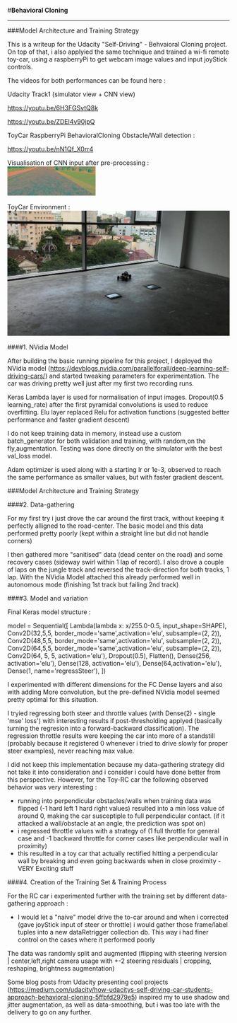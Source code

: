 #**Behavioral Cloning** 

[//]: # (Image References)

[image1]: ./examples/CNNView.jpg "What My Model Sees"
[image2]: ./examples/ToyCar.jpg "BehavioralCloning on WiFi RC Car"

---

###Model Architecture and Training Strategy

This is a writeup for the Udacity "Self-Driving" - Behvaioral Cloning project.
On top of that, i also applyied the same technique and trained a wi-fi remote toy-car, using a raspberryPi to get webcam image values and input joyStick controls.

The videos for both performances can be found here : 

Udacity Track1 (simulator view + CNN view)

https://youtu.be/6H3FGSvtQ8k

https://youtu.be/ZDEl4v90jpQ

ToyCar RaspberryPi BehavioralCloning Obstacle/Wall detection : 

https://youtu.be/nN1Qf_X0rr4

Visualisation of CNN input after pre-processing : 
![alt text][image1]

ToyCar Environment : 
![alt text][image2]

####1. NVidia Model

After building the basic running pipeline for this project, I deployed the NVidia model (https://devblogs.nvidia.com/parallelforall/deep-learning-self-driving-cars/) and started tweaking parameters for experimentation. The car was driving pretty well just after my first two recording runs.

Keras Lambda layer is used for normalisation of input images.
Dropout(0.5 learning_rate) after the first pyramidal convolutions is used to reduce overfitting.
Elu layer replaced Relu for activation functions (suggested better performance and faster gradient descent)

I do not keep training data in memory, instead use a custom batch_generator for both validation and training, with random,on the fly,augmentation. Testing was done directly on the simulator with the best val_loss model. 

Adam optimizer is used along with a starting lr or 1e-3, observed to reach the same performance as smaller values, but with faster gradient descent.


###Model Architecture and Training Strategy

####2. Data-gathering

For my first try i just drove the car around the first track, without keeping it perfectly alligned to the road-center. The basic model and this data performed pretty poorly (kept within a straight line but did not handle corners)

I then gathered more "sanitised" data (dead center on the road) and some recovery cases (sideway swirl within 1 lap of record). I also drove a couple of laps on the jungle track and reversed the track-direction for both tracks, 1 lap. With the NVidia Model attached this already performed well in autonomous mode (finishing 1st track but failing 2nd track)

####3. Model and variation
 
Final Keras model structure : 

model = Sequential([
    Lambda(lambda x: x/255.0-0.5, input_shape=SHAPE),
    Conv2D(32,5,5, border_mode='same',activation='elu', subsample=(2, 2)),
    Conv2D(48,5,5, border_mode='same',activation='elu', subsample=(2, 2)),
    Conv2D(64,5,5, border_mode='same',activation='elu', subsample=(2, 2)),
    Conv2D(64, 5, 5, activation='elu'),
    Dropout(0.5),
    Flatten(),
    Dense(256, activation='elu'),
    Dense(128, activation='elu'),
    Dense(64,activation='elu'),
    Dense(1, name='regressSteer'),
    ])

I experimented with different dimensions for the FC Dense layers and also with adding More convolution, but the pre-defined NVidia model seemed pretty optimal for this situation. 

I tryied regressing both steer and throttle values (with Dense(2) - single 'mse' loss') with interesting results if post-thresholding applyed (basically turning the regresion into a forward-backward classification). The regression throttle results were keeping the car into more of a standstill (probably because it registered 0 whenever i tried to drive slowly for proper steer examples), never reaching max value.

I did not keep this implementation because my data-gathering strategy did not take it into consideration and i consider i could have done better from this perspective. However, for the Toy-RC car the following observed behavior was very interesting : 
* running into perpendicular obstacles/walls when training data was flipped (-1 hard left 1 hard right values) resulted into a min loss value of around 0, making the car susceptiple to full perpendicular contact. (if it attacked a wall/obstacle at an angle, the prediction was spot on)
* i regressed throttle values with a strategy of (1 full throttle for general case and -1 backward throttle for corner cases like perpendicular wall in proximity)
* this resulted in a toy car that actually rectified hitting a perpendicular wall by breaking and even going backwards when in close proximity -VERY Exciting stuff


####4. Creation of the Training Set & Training Process

For the RC car i experimented further with the training set by different data-gathering approach : 
* I would let a "naive" model drive the to-car around and when i corrected (gave joyStick input of steer or throttle) i would gather those frame/label tuples into a new dataRetrigger collection db. This way i had finer control on the cases where it performed poorly

The data was randomly split and augmented (flipping with steering iversion | center,left,right camera usage with +-2 steering residuals | cropping, reshaping, brightness augmentation)

Some blog posts from Udacity presenting cool projects (https://medium.com/udacity/how-udacitys-self-driving-car-students-approach-behavioral-cloning-5ffbfd2979e5) inspired my to use shadow and jitter augmentation, as well as data-smoothing, but i was too late with the delivery to go on any further.
